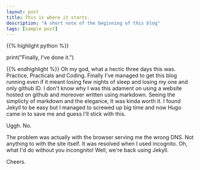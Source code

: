 ```yaml
---
layout: post
title: This is where it starts.
description: "A short note of the beginning of this blog"
tags: [sample post]
---
```


{{% highlight python %}}

print("Finally, I've done it.")

{{% endhighlight %}}
Oh my god, what a hectic three days this was. Practice, Practicals and Coding. Finally I've managed to get this blog running even if it meant losing few nights of sleep and losing my one and only github ID. I don't know why I was this adament on using a website hosted on github and moreover written using markdown. Seeing the simplicty of markdown and the elegance, It was kinda worth it. I found Jekyll to be easy but I managed to screwed up big time and now Hugo came in to save me and guess I'll stick with this. 

Uggh. No.

The problem was actually with the browser serving me the wrong DNS. Not anything to with the site itself. It was resolved when I used incognito. Oh, what I'd do without you incongnito! Well, we're back using Jekyll.

Cheers.